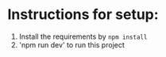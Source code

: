 


# Instructions for setup:

1. Install the requirements by `npm install`
2. 'npm run dev' to run this project




